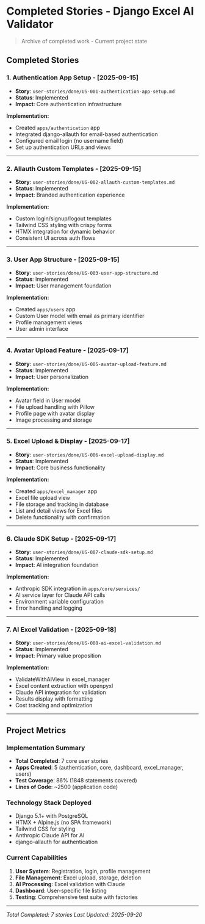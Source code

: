 # Completed Stories - Django Excel AI Validator

> Archive of completed work - Current project state

## Completed Stories

### 1. Authentication App Setup - [2025-09-15]
- **Story**: `user-stories/done/US-001-authentication-app-setup.md`
- **Status**: Implemented
- **Impact**: Core authentication infrastructure

**Implementation:**
- Created `apps/authentication` app
- Integrated django-allauth for email-based authentication
- Configured email login (no username field)
- Set up authentication URLs and views

---

### 2. Allauth Custom Templates - [2025-09-15]
- **Story**: `user-stories/done/US-002-allauth-custom-templates.md`
- **Status**: Implemented
- **Impact**: Branded authentication experience

**Implementation:**
- Custom login/signup/logout templates
- Tailwind CSS styling with crispy forms
- HTMX integration for dynamic behavior
- Consistent UI across auth flows

---

### 3. User App Structure - [2025-09-15]
- **Story**: `user-stories/done/US-003-user-app-structure.md`
- **Status**: Implemented
- **Impact**: User management foundation

**Implementation:**
- Created `apps/users` app
- Custom User model with email as primary identifier
- Profile management views
- User admin interface

---

### 4. Avatar Upload Feature - [2025-09-17]
- **Story**: `user-stories/done/US-005-avatar-upload-feature.md`
- **Status**: Implemented
- **Impact**: User personalization

**Implementation:**
- Avatar field in User model
- File upload handling with Pillow
- Profile page with avatar display
- Image processing and storage

---

### 5. Excel Upload & Display - [2025-09-17]
- **Story**: `user-stories/done/US-006-excel-upload-display.md`
- **Status**: Implemented
- **Impact**: Core business functionality

**Implementation:**
- Created `apps/excel_manager` app
- Excel file upload view
- File storage and tracking in database
- List and detail views for Excel files
- Delete functionality with confirmation

---

### 6. Claude SDK Setup - [2025-09-17]
- **Story**: `user-stories/done/US-007-claude-sdk-setup.md`
- **Status**: Implemented
- **Impact**: AI integration foundation

**Implementation:**
- Anthropic SDK integration in `apps/core/services/`
- AI service layer for Claude API calls
- Environment variable configuration
- Error handling and logging

---

### 7. AI Excel Validation - [2025-09-18]
- **Story**: `user-stories/done/US-008-ai-excel-validation.md`
- **Status**: Implemented
- **Impact**: Primary value proposition

**Implementation:**
- ValidateWithAIView in excel_manager
- Excel content extraction with openpyxl
- Claude API integration for validation
- Results display with formatting
- Cost tracking and optimization

---

## Project Metrics

### Implementation Summary
- **Total Completed**: 7 core user stories
- **Apps Created**: 5 (authentication, core, dashboard, excel_manager, users)
- **Test Coverage**: 86% (1848 statements covered)
- **Lines of Code**: ~2500 (application code)

### Technology Stack Deployed
- Django 5.1+ with PostgreSQL
- HTMX + Alpine.js (no SPA framework)
- Tailwind CSS for styling
- Anthropic Claude API for AI
- django-allauth for authentication

### Current Capabilities
1. **User System**: Registration, login, profile management
2. **File Management**: Excel upload, storage, deletion
3. **AI Processing**: Excel validation with Claude
4. **Dashboard**: User-specific file listing
5. **Testing**: Comprehensive test suite with factories

---

*Total Completed: 7 stories*
*Last Updated: 2025-09-20*